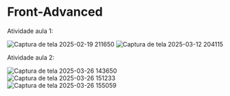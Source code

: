 # Front-Advanced

Atividade aula 1:

![Captura de tela 2025-02-19 211650](https://github.com/user-attachments/assets/5e42c262-b376-44b0-a0d6-81d9fb2e9135)  ![Captura de tela 2025-03-12 204115](https://github.com/user-attachments/assets/559c39f7-0e49-4f74-8013-925f798ff76d)

Atividade aula 2:


![Captura de tela 2025-03-26 143650](https://github.com/user-attachments/assets/80de5adf-1781-445d-ab13-062e604f8c95)  ![Captura de tela 2025-03-26 151233](https://github.com/user-attachments/assets/f79cb857-2816-4c6f-b5ae-2317768ebf67)  ![Captura de tela 2025-03-26 155059](https://github.com/user-attachments/assets/303201ae-e137-4058-b0ec-34f2b72d50c2)


